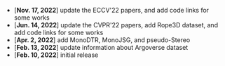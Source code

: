- [**Nov. 17, 2022**] update the ECCV'22 papers, and add code links for some works
- [**Jun. 14, 2022**] update the CVPR'22 papers, add Rope3D dataset, and add code links for some works
- [**Apr. 2, 2022**] add MonoDTR, MonoJSG, and pseudo-Stereo
- [**Feb. 13, 2022**] update information about Argoverse dataset
- [**Feb. 10, 2022**] initial release
